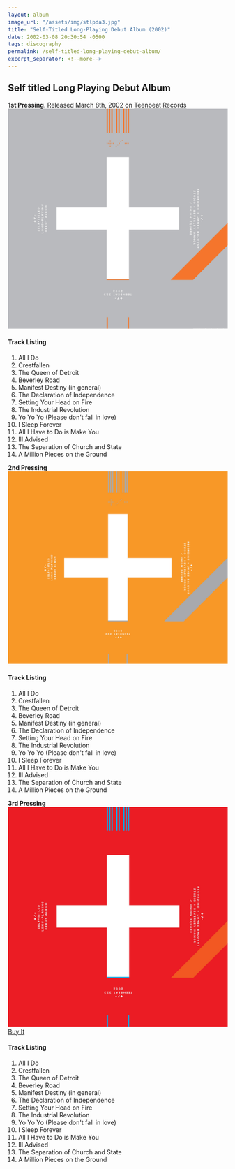 ```yaml
---
layout: album
image_url: "/assets/img/stlpda3.jpg"
title: "Self-Titled Long-Playing Debut Album (2002)"
date: 2002-03-08 20:30:54 -0500
tags: discography
permalink: /self-titled-long-playing-debut-album/
excerpt_separator: <!--more-->
---
```


<!--more-->

## Self titled Long Playing Debut Album

<div id="container">
   <div id="release-info">
        <b>1st Pressing</b>. Released March 8th, 2002 on <a href="https://www.teenbeatrecords.com/items/323.html">Teenbeat Records</a>
    </div>
   <div id="release-container">
        <div id="artwork">
            <a href="/assets/img/stlpda.jpg" alt="Full res version"><img src="/assets/img/stlpda.jpg"/></a>
        </div>
        <div id="tracklist">
            <h4>Track Listing</h4>
            <ol>
                <li>All I Do</li>
                <li>Crestfallen</li>
                <li>The Queen of Detroit</li>
                <li>Beverley Road</li>
                <li>Manifest Destiny (in general)</li>
                <li>The Declaration of Independence</li>
                <li>Setting Your Head on Fire</li>
                <li>The Industrial Revolution</li>
                <li>Yo Yo Yo (Please don't fall in love)</li>
                <li>I Sleep Forever</li>
                <li>All I Have to Do is Make You</li>
                <li>Ill Advised</li>
                <li>The Separation of Church and State</li>
                <li>A Million Pieces on the Ground</li>
            </ol>
        </div>
    </div>
</div>
<div id="container">
   <div id="release-info">
        <b>2nd Pressing</b>
    </div>
   <div id="release-container">
        <div id="artwork">
            <a href="/assets/img/stlpda2.jpg" alt="Full res version"><img src="/assets/img/stlpda2.jpg"/></a>
        </div>
        <div id="tracklist">
            <h4>Track Listing</h4>
            <ol>
                <li>All I Do</li>
                <li>Crestfallen</li>
                <li>The Queen of Detroit</li>
                <li>Beverley Road</li>
                <li>Manifest Destiny (in general)</li>
                <li>The Declaration of Independence</li>
                <li>Setting Your Head on Fire</li>
                <li>The Industrial Revolution</li>
                <li>Yo Yo Yo (Please don't fall in love)</li>
                <li>I Sleep Forever</li>
                <li>All I Have to Do is Make You</li>
                <li>Ill Advised</li>
                <li>The Separation of Church and State</li>
                <li>A Million Pieces on the Ground</li>
            </ol>
        </div>
    </div>
</div>
<div id="container">
   <div id="release-info">
        <b>3rd Pressing</b>
    </div>
   <div id="release-container">
        <div id="artwork">
            <a href="/assets/img/stlpda3.jpg" alt="Full res version"><img src="/assets/img/stlpda3.jpg"/></a>
            <div id="buy-album-btn">
                <div class="button-sm">
                    <a href="/store/#self-titled-long-playing-debut-album-cd">Buy It</a>
                </div>
            </div>
        </div>
        <div id="tracklist">
            <h4>Track Listing</h4>
            <ol>
                <li>All I Do</li>
                <li>Crestfallen</li>
                <li>The Queen of Detroit</li>
                <li>Beverley Road</li>
                <li>Manifest Destiny (in general)</li>
                <li>The Declaration of Independence</li>
                <li>Setting Your Head on Fire</li>
                <li>The Industrial Revolution</li>
                <li>Yo Yo Yo (Please don't fall in love)</li>
                <li>I Sleep Forever</li>
                <li>All I Have to Do is Make You</li>
                <li>Ill Advised</li>
                <li>The Separation of Church and State</li>
                <li>A Million Pieces on the Ground</li>
            </ol>
        </div>
    </div>
</div>
